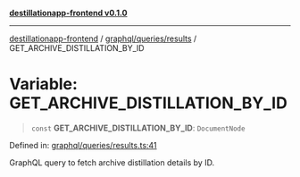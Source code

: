 [**destillationapp-frontend v0.1.0**](../../../../README.md)

***

[destillationapp-frontend](../../../../modules.md) / [graphql/queries/results](../README.md) / GET\_ARCHIVE\_DISTILLATION\_BY\_ID

# Variable: GET\_ARCHIVE\_DISTILLATION\_BY\_ID

> `const` **GET\_ARCHIVE\_DISTILLATION\_BY\_ID**: `DocumentNode`

Defined in: [graphql/queries/results.ts:41](https://github.com/DestillApp/main/blob/76aba95a5d8c1d9174ebde73d7b50f0ea64b491a/frontend/src/graphql/queries/results.ts#L41)

GraphQL query to fetch archive distillation details by ID.

